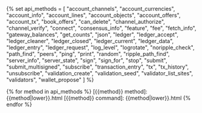 <!--{# Links within the dev portal #}-->
[Address]: basic-data-types.html#addresses
[admin command]: admin-rippled-methods.html
[common fields]: transaction-common-fields.html
[Currency Amount]: basic-data-types.html#specifying-currency-amounts
[Currency Code]: currency-formatting.html#currency-codes
[drops of XRP]: basic-data-types.html#specifying-currency-amounts
[Hash]: basic-data-types.html#hashes
[Ledger Index]: basic-data-types.html#ledger-index
[Marker]: markers-and-pagination.html
[result code]: transaction-results.html
[seconds since the Ripple Epoch]: basic-data-types.html#specifying-time
[Sequence Number]: basic-data-types.html#account-sequence
[Specifying Ledgers]: basic-data-types.html#specifying-ledgers
[Specifying Time]: basic-data-types.html#specifying-time
[standard format]: response-formatting.html
[Transaction Cost]: transaction-cost.html
[transaction cost]: transaction-cost.html
[universal error types]: error-formatting.html#universal-errors
[XRP, in drops]: basic-data-types.html#specifying-currency-amounts

<!--{# Links to external sites #}-->
[base58]: https://en.wikipedia.org/wiki/Base58
[crypto-condition]: https://tools.ietf.org/html/draft-thomas-crypto-conditions-03
[crypto-conditions]: https://tools.ietf.org/html/draft-thomas-crypto-conditions-03
[hexadecimal]: https://en.wikipedia.org/wiki/Hexadecimal
[Interledger Protocol]: https://interledger.org/
[Internal Type]: https://github.com/ripple/rippled/blob/master/src/ripple/protocol/impl/SField.cpp
[RFC-1751]: https://tools.ietf.org/html/rfc1751
[ripple-lib]: https://github.com/ripple/ripple-lib

<!--{# rippled API methods #}-->
{% set api_methods = [
  "account_channels",
  "account_currencies",
  "account_info",
  "account_lines",
  "account_objects",
  "account_offers",
  "account_tx",
  "book_offers",
  "can_delete",
  "channel_authorize",
  "channel_verify",
  "connect",
  "consensus_info",
  "feature",
  "fee",
  "fetch_info",
  "gateway_balances",
  "get_counts",
  "json",
  "ledger",
  "ledger_accept",
  "ledger_cleaner",
  "ledger_closed",
  "ledger_current",
  "ledger_data",
  "ledger_entry",
  "ledger_request",
  "log_level",
  "logrotate",
  "noripple_check",
  "path_find",
  "peers",
  "ping",
  "print",
  "random",
  "ripple_path_find",
  "server_info",
  "server_state",
  "sign",
  "sign_for",
  "stop",
  "submit",
  "submit_multisigned",
  "subscribe",
  "transaction_entry",
  "tx",
  "tx_history",
  "unsubscribe",
  "validation_create",
  "validation_seed",
  "validator_list_sites",
  "validators",
  "wallet_propose"
] %}

{% for method in api_methods %}
[{{method}} method]: {{method|lower}}.html
[{{method}} command]: {{method|lower}}.html
{% endfor %}
